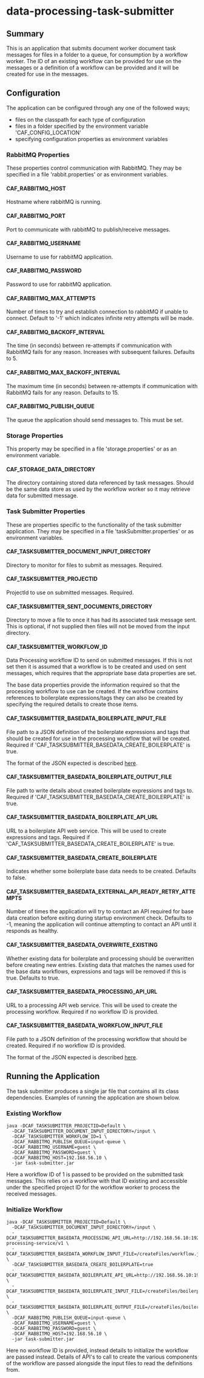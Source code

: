 # data-processing-task-submitter

## Summary

This is an application that submits document worker document task messages for files in a folder to a queue, for consumption by a workflow worker. The ID of an existing workflow can be provided for use on the messages or a definition of a workflow can be provided and it will be created for use in the messages.

## Configuration

The application can be configured through any one of the followed ways;

* files on the classpath for each type of configuration
* files in a folder specified by the environment variable 'CAF_CONFIG_LOCATION'
* specifying configuration properties as environment variables

### RabbitMQ Properties

These properties control communication with RabbitMQ. They may be specified in a file 'rabbit.properties' or as environment variables.

#### CAF_RABBITMQ_HOST

Hostname where rabbitMQ is running.

#### CAF_RABBITMQ_PORT

Port to communicate with rabbitMQ to publish/receive messages.

#### CAF_RABBITMQ_USERNAME

Username to use for rabbitMQ application.

#### CAF_RABBITMQ_PASSWORD

Password to use for rabbitMQ application.

#### CAF_RABBITMQ_MAX_ATTEMPTS

Number of times to try and establish connection to rabbitMQ if unable to connect. Default to '-1' which indicates infinite retry attempts will be made.

#### CAF_RABBITMQ_BACKOFF_INTERVAL

The time (in seconds) between re-attempts if communication with RabbitMQ fails for any reason. Increases with subsequent failures. Defaults to 5.

#### CAF_RABBITMQ_MAX_BACKOFF_INTERVAL

The maximum time (in seconds) between re-attempts if communication with RabbitMQ fails for any reason. Defaults to 15.

#### CAF_RABBITMQ_PUBLISH_QUEUE

The queue the application should send messages to. This must be set.

### Storage Properties

This property may be specified in a file 'storage.properties' or as an environment variable.

#### CAF_STORAGE_DATA_DIRECTORY

The directory containing stored data referenced by task messages. Should be the same data store as used by the workflow worker so it may retrieve data for submitted message.

### Task Submitter Properties

These are properties specific to the functionality of the task submitter application. They may be specified in a file 'taskSubmitter.properties' or as environment variables.

#### CAF_TASKSUBMITTER_DOCUMENT_INPUT_DIRECTORY

Directory to monitor for files to submit as messages. Required.

#### CAF_TASKSUBMITTER_PROJECTID

ProjectId to use on submitted messages. Required.

#### CAF_TASKSUBMITTER_SENT_DOCUMENTS_DIRECTORY

Directory to move a file to once it has had its associated task message sent. This is optional, if not supplied then files will not be moved from the input directory.

#### CAF_TASKSUBMITTER_WORKFLOW_ID

Data Processing workflow ID to send on submitted messages. If this is not set then it is assumed that a workflow is to be created and used on sent messages, which requires that the appropriate base data properties are set.

The base data properties provide the information required so that the processing workflow to use can be created. If the workflow contains references to boilerplate expressions/tags they can also be created by specifying the required details to create those items.

#### CAF_TASKSUBMITTER_BASEDATA_BOILERPLATE_INPUT_FILE

File path to a JSON definition of the boilerplate expressions and tags that should be created for use in the processing workflow that will be created. Required if 'CAF_TASKSUBMITTER_BASEDATA_CREATE_BOILERPLATE' is true.

The format of the JSON expected is described [here](./Boilerplate_JSON.md).

#### CAF_TASKSUBMITTER_BASEDATA_BOILERPLATE_OUTPUT_FILE

File path to write details about created boilerplate expressions and tags to. Required if 'CAF_TASKSUBMITTER_BASEDATA_CREATE_BOILERPLATE' is true.

#### CAF_TASKSUBMITTER_BASEDATA_BOILERPLATE_API_URL

URL to a boilerplate API web service. This will be used to create expressions and tags. Required if 'CAF_TASKSUBMITTER_BASEDATA_CREATE_BOILERPLATE' is true.

#### CAF_TASKSUBMITTER_BASEDATA_CREATE_BOILERPLATE

Indicates whether some boilerplate base data needs to be created. Defaults to false.

#### CAF_TASKSUBMITTER_BASEDATA_EXTERNAL_API_READY_RETRY_ATTEMPTS

Number of times the application will try to contact an API required for base data creation before exiting during startup environment check. Defaults to -1, meaning the application will continue attempting to contact an API until it responds as healthy.

#### CAF_TASKSUBMITTER_BASEDATA_OVERWRITE_EXISTING

Whether existing data for boilerplate and processing should be overwritten before creating new entries. Existing data that matches the names used for the base data workflows, expressions and tags will be removed if this is true. Defaults to true.

#### CAF_TASKSUBMITTER_BASEDATA_PROCESSING_API_URL

URL to a processing API web service. This will be used to create the processing workflow. Required if no workflow ID is provided.

#### CAF_TASKSUBMITTER_BASEDATA_WORKFLOW_INPUT_FILE

File path to a JSON definition of the processing workflow that should be created. Required if no workflow ID is provided.

The format of the JSON expected is described [here](./Workflow_JSON.md).

## Running the Application

The task submitter produces a single jar file that contains all its class dependencies. Examples of running the application are shown below.

### Existing Workflow

```
java -DCAF_TASKSUBMITTER_PROJECTID=Default \
  -DCAF_TASKSUBMITTER_DOCUMENT_INPUT_DIRECTORY=/input \
  -DCAF_TASKSUBMITTER_WORKFLOW_ID=1 \
  -DCAF_RABBITMQ_PUBLISH_QUEUE=input-queue \
  -DCAF_RABBITMQ_USERNAME=guest \
  -DCAF_RABBITMQ_PASSWORD=guest \
  -DCAF_RABBITMQ_HOST=192.168.56.10 \
  -jar task-submitter.jar
```

Here a workflow ID of 1 is passed to be provided on the submitted task messages. This relies on a workflow with that ID existing and accessible under the specified project ID for the workflow worker to process the received messages.

### Initialize Workflow

```
java -DCAF_TASKSUBMITTER_PROJECTID=Default \
  -DCAF_TASKSUBMITTER_DOCUMENT_INPUT_DIRECTORY=/input \
  -DCAF_TASKSUBMITTER_BASEDATA_PROCESSING_API_URL=http://192.168.56.10:19220/data-processing-service/v1 \
  -DCAF_TASKSUBMITTER_BASEDATA_WORKFLOW_INPUT_FILE=/createFiles/workflow.json \
  -DCAF_TASKSUBMITTER_BASEDATA_CREATE_BOILERPLATE=true
  -DCAF_TASKSUBMITTER_BASEDATA_BOILERPLATE_API_URL=http://192.168.56.10:19250/boilerplateapi \
  -DCAF_TASKSUBMITTER_BASEDATA_BOILERPLATE_INPUT_FILE=/createFiles/boilerplate.json \
  -DCAF_TASKSUBMITTER_BASEDATA_BOILERPLATE_OUTPUT_FILE=/createFiles/boilerplate_output.json \
  -DCAF_RABBITMQ_PUBLISH_QUEUE=input-queue \
  -DCAF_RABBITMQ_USERNAME=guest \
  -DCAF_RABBITMQ_PASSWORD=guest \
  -DCAF_RABBITMQ_HOST=192.168.56.10 \
  -jar task-submitter.jar
```

Here no workflow ID is provided, instead details to initialize the workflow are passed instead. Details of API's to call to create the various components of the workflow are passed alongside the input files to read the definitions from.